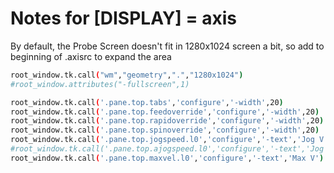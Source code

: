 # Notes for [DISPLAY] = axis

By default, the Probe Screen doesn't fit in 1280x1024 screen a bit, so add to beginning of .axisrc to expand the area

   ```sh
root_window.tk.call("wm","geometry",".","1280x1024")
#root_window.attributes("-fullscreen",1)

root_window.tk.call('.pane.top.tabs','configure','-width',20)
root_window.tk.call('.pane.top.feedoverride','configure','-width',20)
root_window.tk.call('.pane.top.rapidoverride','configure','-width',20)
root_window.tk.call('.pane.top.spinoverride','configure','-width',20)
root_window.tk.call('.pane.top.jogspeed.l0','configure','-text','Jog V')
#root_window.tk.call('.pane.top.ajogspeed.l0','configure','-text','Jog A')
root_window.tk.call('.pane.top.maxvel.l0','configure','-text','Max V')
   ```
